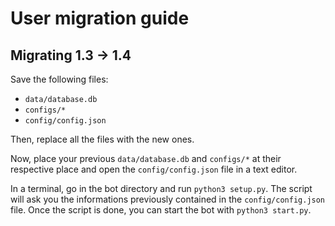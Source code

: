 # User migration guide

## Migrating 1.3 -> 1.4

Save the following files:
- `data/database.db`
- `configs/*`
- `config/config.json`

Then, replace all the files with the new ones.

Now, place your previous `data/database.db` and  `configs/*` at their respective place and open the `config/config.json` file in a text editor.

In a terminal, go in the bot directory and run `python3 setup.py`. The script will ask you the informations previously contained in the `config/config.json` file. Once the script is done, you can start the bot with `python3 start.py`.